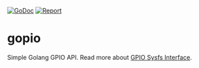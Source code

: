 [![GoDoc](https://godoc.org/github.com/lucasmenendez/gopio?status.svg)](https://godoc.org/github.com/lucasmenendez/gopio)
[![Report](https://goreportcard.com/badge/github.com/lucasmenendez/gopio)](https://goreportcard.com/report/github.com/lucasmenendez/gopio)

# gopio
Simple Golang GPIO API. Read more about [GPIO Sysfs Interface](https://www.kernel.org/doc/Documentation/gpio/sysfs.txt).